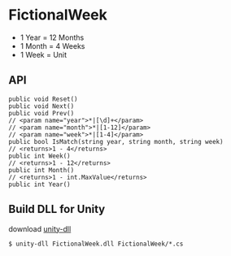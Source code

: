 # FictionalWeek

- 1 Year = 12 Months
- 1 Month = 4 Weeks
- 1 Week = Unit

## API

```
public void Reset()
public void Next()
public void Prev()
// <param name="year">*|[\d]+</param>
// <param name="month">*|[1-12]</param>
// <param name="week">*|[1-4]</param>
public bool IsMatch(string year, string month, string week)
// <returns>1 - 4</returns>
public int Week()
// <returns>1 - 12</returns>
public int Month()
// <returns>1 - int.MaxValue</returns>
public int Year()
```

## Build DLL for Unity

download [unity-dll](https://raw.githubusercontent.com/ToQoz/bin/master/unity-dll)

```
$ unity-dll FictionalWeek.dll FictionalWeek/*.cs
```
